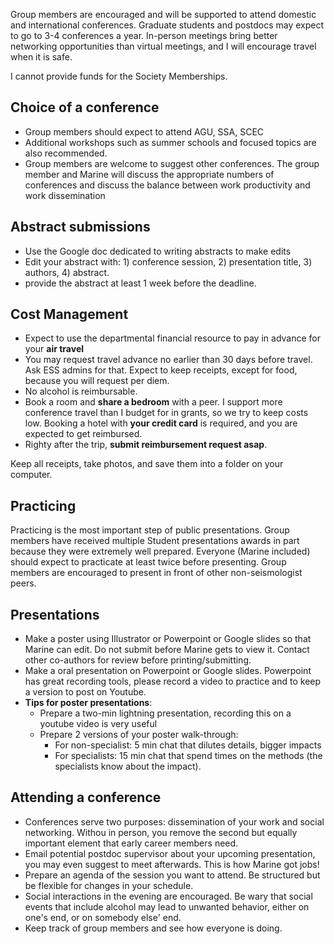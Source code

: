 Group members are encouraged and will be supported to attend domestic and international conferences. Graduate students and postdocs may expect to go to 3-4 conferences a year. In-person meetings bring better networking opportunities than virtual meetings, and I will encourage travel when it is safe.

I cannot provide funds for the Society Memberships.

## Choice of a conference
- Group members should expect to attend AGU, SSA, SCEC
- Additional workshops such as summer schools and focused topics are also recommended.
- Group members are welcome to suggest other conferences. The group member and Marine will discuss the appropriate numbers of conferences and discuss the balance between work productivity and work dissemination


## Abstract submissions
- Use the Google doc dedicated to writing abstracts to make edits
- Edit your abstract with: 1) conference session, 2) presentation title, 3) authors, 4) abstract.
- provide the abstract at least 1 week before the deadline.

## Cost Management
- Expect to use the departmental financial resource to pay in advance for your **air travel**
- You may request travel advance no earlier than 30 days before travel. Ask ESS admins for that. Expect to keep receipts, except for food, because you will request per diem.
- No alcohol is reimbursable.
- Book a room and **share a bedroom** with a peer. I support more conference travel than I budget for in grants, so we try to keep costs low. Booking a hotel with **your credit card** is required, and you are expected to get reimbursed.
- Righty after the trip, **submit reimbursement request asap**.

Keep all receipts, take photos, and save them into a folder on your computer.

## Practicing
Practicing is the most important step of public presentations. Group members have received multiple Student presentations awards in part because they were extremely well prepared.
Everyone (Marine included) should expect to practicate at least twice before presenting.
Group members are encouraged to present in front of other non-seismologist peers.


## Presentations
- Make a poster using Illustrator or Powerpoint or Google slides so that Marine can edit. Do not submit before Marine gets to view it. Contact other co-authors for review before printing/submitting.
- Make a oral presentation on Powerpoint or Google slides. Powerpoint has great recording tools, please record a video to practice and to keep a version to post on Youtube.
- **Tips for poster presentations**:
  - Prepare a two-min lightning presentation, recording this on a youtube video is very useful
  - Prepare 2 versions of your poster walk-through:
    * For non-specialist: 5 min chat that dilutes details, bigger impacts
    * For specialists: 15 min chat that spend times on the methods (the specialists know about the impact).


## Attending a conference
- Conferences serve two purposes: dissemination of your work and social networking. Withou in person, you remove the second but equally important element that early career members need.
- Email potential postdoc supervisor about your upcoming presentation, you may even suggest to meet afterwards. This is how Marine got jobs!
- Prepare an agenda of the session you want to attend. Be structured but be flexible for changes in your schedule.
- Social interactions in the evening are encouraged. Be wary that social events that include alcohol may lead to unwanted behavior, either on one's end, or on somebody else' end.
- Keep track of group members and see how everyone is doing.
